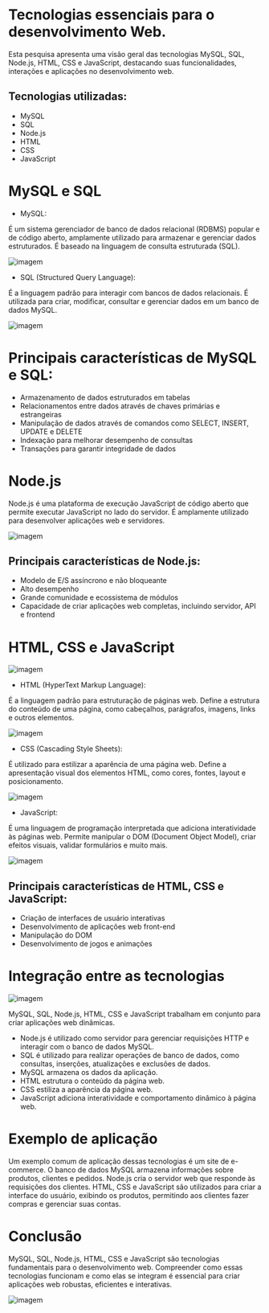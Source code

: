 # Tecnologias essenciais para o desenvolvimento Web.

Esta pesquisa apresenta uma visão geral das tecnologias MySQL, SQL, Node.js, HTML, CSS e JavaScript, destacando suas funcionalidades, interações e aplicações no desenvolvimento web.

## Tecnologias utilizadas:
- MySQL
- SQL
- Node.js
- HTML
- CSS
- JavaScript

# MySQL e SQL

- MySQL:
 
 É um sistema gerenciador de banco de dados relacional (RDBMS) popular e de código aberto, amplamente utilizado para armazenar e gerenciar dados estruturados. É baseado na linguagem de consulta estruturada (SQL).

 ![imagem](https://1000logos.net/wp-content/uploads/2020/08/MySQL-Logo.png)

- SQL (Structured Query Language):

 É a linguagem padrão para interagir com bancos de dados relacionais. É utilizada para criar, modificar, consultar e gerenciar dados em um banco de dados MySQL.

 ![imagem](https://upload.wikimedia.org/wikipedia/commons/8/87/Sql_data_base_with_logo.png)

 # Principais características de MySQL e SQL:

- Armazenamento de dados estruturados em tabelas
- Relacionamentos entre dados através de chaves primárias e estrangeiras
- Manipulação de dados através de comandos como SELECT, INSERT, UPDATE e DELETE
- Indexação para melhorar desempenho de consultas
- Transações para garantir integridade de dados

# Node.js
Node.js é uma plataforma de execução JavaScript de código aberto que permite executar JavaScript no lado do servidor. É amplamente utilizado para desenvolver aplicações web e servidores.

![imagem](https://blog.geekhunter.com.br/wp-content/uploads/2021/02/1_mp91A9RzagntGGjBnwu4Yw.png)

## Principais características de Node.js:

- Modelo de E/S assíncrono e não bloqueante
- Alto desempenho
- Grande comunidade e ecossistema de módulos
- Capacidade de criar aplicações web completas, incluindo servidor, API e frontend

# HTML, CSS e JavaScript

![imagem](https://i.pinimg.com/736x/b2/2e/ea/b22eea167950645f72475f35ee75179e.jpg)

- HTML (HyperText Markup Language):

 É a linguagem padrão para estruturação de páginas web. Define a estrutura do conteúdo de uma página, como cabeçalhos, parágrafos, imagens, links e outros elementos.

 ![imagem](https://cdn.pixabay.com/photo/2017/08/05/11/16/logo-2582748_1280.png)

- CSS (Cascading Style Sheets):

 É utilizado para estilizar a aparência de uma página web. Define a apresentação visual dos elementos HTML, como cores, fontes, layout e posicionamento.

 ![imagem](https://cdn.pixabay.com/photo/2017/08/05/11/16/logo-2582747_1280.png)

- JavaScript:

É uma linguagem de programação interpretada que adiciona interatividade às páginas web. Permite manipular o DOM (Document Object Model), criar efeitos visuais, validar formulários e muito mais.

![imagem](https://ih1.redbubble.net/image.815350031.4911/st,small,507x507-pad,600x600,f8f8f8.u1.jpg)

## Principais características de HTML, CSS e JavaScript:

- Criação de interfaces de usuário interativas
- Desenvolvimento de aplicações web front-end
- Manipulação do DOM
- Desenvolvimento de jogos e animações

# Integração entre as tecnologias

![imagem](https://fiverr-res.cloudinary.com/images/q_auto,f_auto/gigs/310646577/original/cee6dc5a00bfef6884e25743a93fc33e523d74bb/tutor-you-in-java-javascript-react-node-sql-css-html.png)

MySQL, SQL, Node.js, HTML, CSS e JavaScript trabalham em conjunto para criar aplicações web dinâmicas.

- Node.js é utilizado como servidor para gerenciar requisições HTTP e interagir com o banco de dados MySQL.
- SQL é utilizado para realizar operações de banco de dados, como consultas, inserções, atualizações e exclusões de dados.
- MySQL armazena os dados da aplicação.
- HTML estrutura o conteúdo da página web.
- CSS estiliza a aparência da página web.
- JavaScript adiciona interatividade e comportamento dinâmico à página web.

# Exemplo de aplicação
Um exemplo comum de aplicação dessas tecnologias é um site de e-commerce. O banco de dados MySQL armazena informações sobre produtos, clientes e pedidos. Node.js cria o servidor web que responde às requisições dos clientes. HTML, CSS e JavaScript são utilizados para criar a interface do usuário, exibindo os produtos, permitindo aos clientes fazer compras e gerenciar suas contas.

# Conclusão
MySQL, SQL, Node.js, HTML, CSS e JavaScript são tecnologias fundamentais para o desenvolvimento web. Compreender como essas tecnologias funcionam e como elas se integram é essencial para criar aplicações web robustas, eficientes e interativas.

![imagem](https://hermes.dio.me/articles/cover/7ad50c63-e673-4656-9c19-6d867652568f.jpg)
